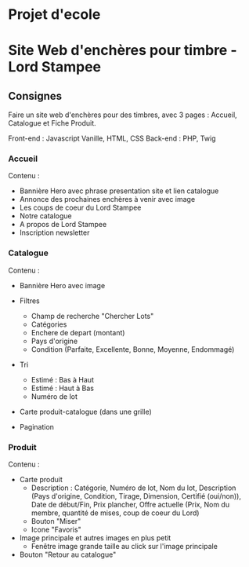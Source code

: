 # Projet d'ecole
# Site Web d'enchères pour timbre - Lord Stampee


## Consignes
Faire un site web d'enchères pour des timbres, avec 3 pages : Accueil, Catalogue et Fiche Produit.

Front-end : Javascript Vanille, HTML, CSS
Back-end : PHP, Twig

### Accueil

Contenu :
- Bannière Hero avec phrase presentation site et lien catalogue
- Annonce des prochaines enchères à venir avec image
- Les coups de coeur du Lord Stampee
- Notre catalogue
- A propos de Lord Stampee
- Inscription newsletter

### Catalogue

Contenu :
- Bannière Hero avec image
- Filtres 
    - Champ de recherche "Chercher Lots"
    - Catégories
    - Enchere de depart (montant)
    - Pays d'origine
    - Condition (Parfaite, Excellente, Bonne, Moyenne, Endommagé)
    
- Tri 
    - Estimé : Bas à Haut  
    - Estimé : Haut à Bas
    - Numéro de lot
- Carte produit-catalogue (dans une grille)
- Pagination


### Produit

Contenu :
- Carte produit
    - Description : Catégorie, Numéro de lot, Nom du lot, Description (Pays d'origine, Condition, Tirage, Dimension, Certifié (oui/non)), Date de début/Fin, Prix plancher, Offre actuelle (Prix, Nom du membre, quantité de mises, coup de coeur du Lord)
    - Bouton "Miser"
    - Icone "Favoris"
- Image principale et autres images en plus petit
    - Fenêtre image grande taille au click sur l'image principale
- Bouton "Retour au catalogue"

